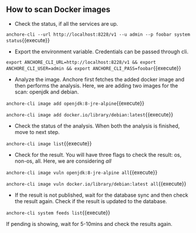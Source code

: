 ## How to scan Docker images

* Check the status, if all the services are up.

`anchore-cli --url http://localhost:8228/v1 --u admin --p foobar system status`{{execute}}

* Export the environment variable. Credentials can be passed through cli.

`export ANCHORE_CLI_URL=http://localhost:8228/v1 && export ANCHORE_CLI_USER=admin && export ANCHORE_CLI_PASS=foobar`{{execute}}

* Analyze the image. Anchore first fetches the added docker image and then performs the analysis. Here, we are adding two images for the scan: openjdk and debian.

`anchore-cli image add openjdk:8-jre-alpine`{{execute}}

`anchore-cli image add docker.io/library/debian:latest`{{execute}}

* Check the status of the analysis. When both the analysis is finished, move to next step.

`anchore-cli image list`{{execute}}

* Check for the result. You will have three flags to check the result: os, non-os, all. Here, we are considering *all*

`anchore-cli image vuln openjdk:8-jre-alpine all`{{execute}}

`anchore-cli image vuln docker.io/library/debian:latest all`{{execute}}

* If the result is not published, wait for the database sync and then check the result again. Check if the result is updated to the database.

`anchore-cli system feeds list`{{execute}}

If pending is showing, wait for 5-10mins and check the results again.